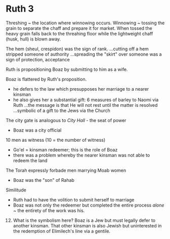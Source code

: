 # Ruth 3

Threshing ~ the location where winnowing occurs.
Winnowing ~ tossing the grain to separate the chaff and prepare it for market.
  When tossed the heavy grain falls back to the threahing floor while the lightweight chaff (husk, hull) is blown away.

The hem (sheul, crespidon) was the sign of rank.
...cutting off a hem stripped someone of authority
...spreading the "skirt" over someone was a sign of protection, acceptance

Ruth is propositioning Boaz by submitting to him as a wife.

Boaz is flattered by Ruth's proposition.
- he defers to the law which presupposes her marriage to a nearer kinsman
- he also gives her a substantial gift: 6 measures of barley to Naomi via Ruth
	...the message is that He will not rest until the matter is resolved
	...symbolic of a gift to the Jews via the Church


The city gate is analogous to _City Hall_ - the seat of power
- Boaz was a city official 

10 men as witness (10 = the number of witness)
- Go'el = kinsman redeemer; this is the role of Boaz
- there was a problem whereby the nearer kinsman was not able to redeem the land

The Torah expressly forbade men marrying Moab women
- Boaz was the "son" of Rahab

Similitude
- Ruth had to have the volition to submit herself to marriage
- Boaz was not only the redeemer but completed the entire process _alone_ ~ the entirety of the work was his.


12) What is the symbolism here?
    Boaz is a Jew but must legally defer to another kinsman. 
    That other kinsman is also Jewish but uninterested in the redemption of Elimilech's line via a gentile.

